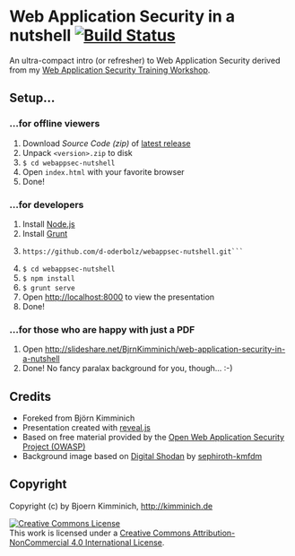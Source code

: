 # Web Application Security in a nutshell [![Build Status](https://travis-ci.org/bkimminich/webappsec-nutshell.png?branch=master)](https://travis-ci.org/bkimminich/webappsec-nutshell)

An ultra-compact intro (or refresher) to Web Application Security
derived from my
[Web Application Security Training Workshop](http://de.slideshare.net/BjrnKimminich/web-application-security-21684264).

## Setup...

### ...for offline viewers

1. Download _Source Code (zip)_ of
   [latest release](https://github.com/d-oderbolz/webappsec-nutshell/releases/latest)
2. Unpack ```<version>.zip``` to disk
3. ```$ cd webappsec-nutshell```
4. Open ```index.html``` with your favorite browser
5. Done!

### ...for developers

1. Install [Node.js](http://nodejs.org/)
2. Install
   [Grunt](http://gruntjs.com/getting-started#installing-the-cli)
3. ```$ git clone
   https://github.com/d-oderbolz/webappsec-nutshell.git```
4. ```$ cd webappsec-nutshell```
5. ```$ npm install```
6. ```$ grunt serve```
7. Open <http://localhost:8000> to view the presentation
8. Done!

### ...for those who are happy with just a PDF

1. Open
   <http://slideshare.net/BjrnKimminich/web-application-security-in-a-nutshell>
2. Done! No fancy paralax background for you, though... :-)

## Credits
- Foreked from Björn Kimminich
- Presentation created with
  [reveal.js](https://github.com/hakimel/reveal.js)
- Based on free material provided by the
  [Open Web Application Security Project (OWASP)](https://owasp.org)
- Background image based on
  [Digital Shodan](http://sephiroth-kmfdm.deviantart.com/art/Digital-Shodan-56013493)
  by [sephiroth-kmfdm](http://sephiroth-kmfdm.deviantart.com/)

## Copyright

Copyright (c) by Bjoern Kimminich, http://kimminich.de

<a rel="license"
href="http://creativecommons.org/licenses/by-nc/4.0/"><img alt="Creative
Commons License" style="border-width:0"
src="https://i.creativecommons.org/l/by-nc/4.0/88x31.png" /></a><br
/>This work is licensed under a <a rel="license"
href="http://creativecommons.org/licenses/by-nc/4.0/">Creative Commons
Attribution-NonCommercial 4.0 International License</a>.
